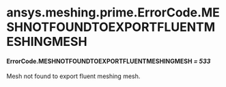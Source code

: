 <a id="ansys-meshing-prime-errorcode-meshnotfoundtoexportfluentmeshingmesh"></a>

# ansys.meshing.prime.ErrorCode.MESHNOTFOUNDTOEXPORTFLUENTMESHINGMESH

<a id="ansys.meshing.prime.ErrorCode.MESHNOTFOUNDTOEXPORTFLUENTMESHINGMESH"></a>

#### ErrorCode.MESHNOTFOUNDTOEXPORTFLUENTMESHINGMESH *= 533*

Mesh not found to export fluent meshing mesh.

<!-- !! processed by numpydoc !! -->
